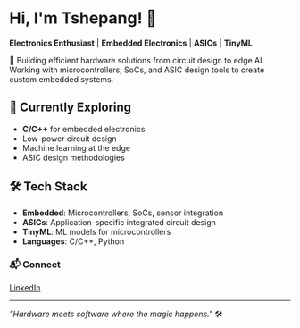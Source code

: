 # Hi, I'm Tshepang! 👋  
**Electronics Enthusiast** | **Embedded Electronics** | **ASICs** | **TinyML**

🔧 Building efficient hardware solutions from circuit design to edge AI. Working with microcontrollers, SoCs, and ASIC design tools to create custom embedded systems.

## 🌱 Currently Exploring 
- **C/C++** for embedded electronics
- Low-power circuit design
- Machine learning at the edge
- ASIC design methodologies

## 🛠️ Tech Stack
- **Embedded**: Microcontrollers, SoCs, sensor integration
- **ASICs**: Application-specific integrated circuit design
- **TinyML**: ML models for microcontrollers
- **Languages**: C/C++, Python

### 📬 Connect
[LinkedIn](https://www.linkedin.com/in/tshepangnkwe/)

---
*"Hardware meets software where the magic happens."* 🛠️
